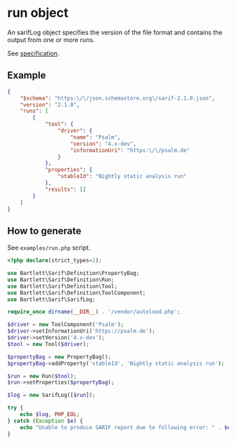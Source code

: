 # run object

An sarifLog object specifies the version of the file format and contains the output from one or more runs.

See [specification](https://docs.oasis-open.org/sarif/sarif/v2.1.0/os/sarif-v2.1.0-os.html#_Toc34317484).

## Example

```json
{
    "$schema": "https:\/\/json.schemastore.org\/sarif-2.1.0.json",
    "version": "2.1.0",
    "runs": [
        {
            "tool": {
                "driver": {
                    "name": "Psalm",
                    "version": "4.x-dev",
                    "informationUri": "https:\/\/psalm.de"
                }
            },
            "properties": {
                "stableId": "Nightly static analysis run"
            },
            "results": []
        }
    ]
}
```

## How to generate

See `examples/run.php` script.

```php
<?php declare(strict_types=1);

use Bartlett\Sarif\Definition\PropertyBag;
use Bartlett\Sarif\Definition\Run;
use Bartlett\Sarif\Definition\Tool;
use Bartlett\Sarif\Definition\ToolComponent;
use Bartlett\Sarif\SarifLog;

require_once dirname(__DIR__) . '/vendor/autoload.php';

$driver = new ToolComponent('Psalm');
$driver->setInformationUri('https://psalm.de');
$driver->setVersion('4.x-dev');
$tool = new Tool($driver);

$propertyBag = new PropertyBag();
$propertyBag->addProperty('stableId', 'Nightly static analysis run');

$run = new Run($tool);
$run->setProperties($propertyBag);

$log = new SarifLog([$run]);

try {
    echo $log, PHP_EOL;
} catch (Exception $e) {
    echo "Unable to produce SARIF report due to following error: " . $e->getMessage(), PHP_EOL;
}
```
